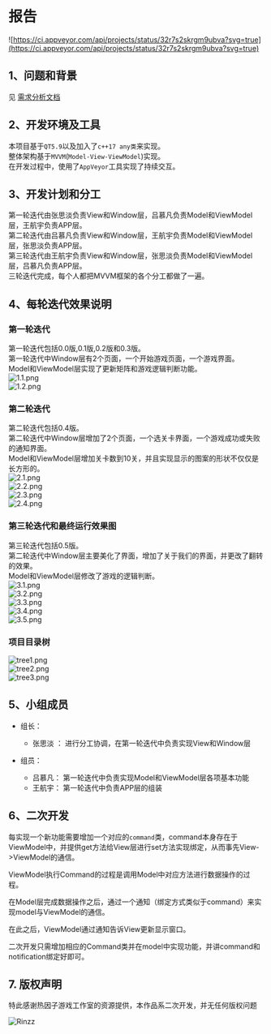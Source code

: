 # 报告
 ![https://ci.appveyor.com/api/projects/status/32r7s2skrgm9ubva?svg=true](https://ci.appveyor.com/api/projects/status/32r7s2skrgm9ubva?svg=true)  

## 1、问题和背景


见 [需求分析文档](https://github.com/2018YX-game/repo/blob/master/doc/%E9%9C%80%E6%B1%82%E5%88%86%E6%9E%90/%E9%9C%80%E6%B1%82%E5%88%86%E6%9E%90.md)  

## 2、开发环境及工具

本项目基于`QT5.9`以及加入了`c++17 any类`来实现。  
整体架构基于`MVVM`(`Model-View-ViewModel`)实现。  
在开发过程中，使用了`AppVeyor`工具实现了持续交互。  

## 3、开发计划和分工

第一轮迭代由张思淡负责View和Window层，吕慕凡负责Model和ViewModel层，王航宇负责APP层。  
第二轮迭代由吕慕凡负责View和Window层，王航宇负责Model和ViewModel层，张思淡负责APP层。  
第三轮迭代由王航宇负责View和Window层，张思淡负责Model和ViewModel层，吕慕凡负责APP层。  
三轮迭代完成，每个人都把MVVM框架的各个分工都做了一遍。  

## 4、每轮迭代效果说明

### 第一轮迭代
第一轮迭代包括0.0版,0.1版,0.2版和0.3版。  
第一轮迭代中Window层有2个页面，一个开始游戏页面，一个游戏界面。  
Model和ViewModel层实现了更新矩阵和游戏逻辑判断功能。  
![1.1.png](image_storage/1.1.png)  
![1.2.png](image_storage/1.2.png)  

### 第二轮迭代

第二轮迭代包括0.4版。  
第二轮迭代中Window层增加了2个页面，一个选关卡界面，一个游戏成功或失败的通知界面。  
Model和ViewModel层增加关卡数到10关，并且实现显示的图案的形状不仅仅是长方形的。       
![2.1.png](image_storage/2.1.png)    
![2.2.png](image_storage/2.2.png)    
![2.3.png](image_storage/2.3.png)   
![2.4.png](image_storage/2.4.png)   
 
### 第三轮迭代和最终运行效果图

第三轮迭代包括0.5版。  
第二轮迭代中Window层主要美化了界面，增加了关于我们的界面，并更改了翻转的效果。  
Model和ViewModel层修改了游戏的逻辑判断。  
![3.1.png](image_storage/3.1.png)    
![3.2.png](image_storage/3.2.png)    
![3.3.png](image_storage/3.3.png)   
![3.4.png](image_storage/3.4.png)   
![3.5.png](image_storage/3.5.png)   
### 项目目录树
![tree1.png](image_storage/tree1.png)   
![tree2.png](image_storage/tree2.png)   
![tree3.png](image_storage/tree3.png)   


## 5、小组成员
- 组长： 
  - 张思淡 ： 进行分工协调，在第一轮迭代中负责实现View和Window层

- 组员：
  - 吕慕凡： 第一轮迭代中负责实现Model和ViewModel层各项基本功能
  - 王航宇： 第一轮迭代中负责APP层的组装


## 6、二次开发

每实现一个新功能需要增加一个对应的`command`类，command本身存在于ViewModel中，并提供get方法给View层进行set方法实现绑定，从而事先View->ViewModel的通信。

ViewModel执行Command的过程是调用Model中对应方法进行数据操作的过程。

在Model层完成数据操作之后，通过一个通知（绑定方式类似于command）来实现model与ViewModel的通信。

在此之后，ViewModel通过通知告诉View更新显示窗口。

二次开发只需增加相应的Command类并在model中实现功能，并讲command和notification绑定好即可。

## 7. 版权声明


特此感谢热因子游戏工作室的资源提供，本作品系二次开发，并无任何版权问题

![Rinzz](http://www.rinzz.com/wp-content/uploads/2017/01/logo.png)